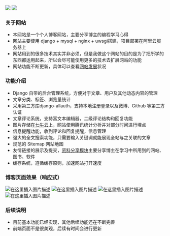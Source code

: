 [![](https://img.shields.io/badge/python-3.6.8-orange.svg)](https://www.python.org/downloads/release/python-370/) [![](https://img.shields.io/badge/django-2.1.0-green.svg)](https://docs.djangoproject.com/en/2.1/releases/2.1/)

### 关于网站
- 本网站是一个个人博客网站，主要分享博主的编程学习心得
- 网站主要使用 django + mysql + nginx + uwsgi搭建，项目部署在阿里云服务器上
- 网站用到的很多技术其实并非必须，但是我做这个网站的目的是为了把所学的东西都运用起来，所以会尽可能使用更多的技术去扩展网站的功能
- 网站功能不断更新，具体可以查看[网站发展](https://www.shanyonggang.cn/development/ "网站发展")状况

### 功能介绍
- Django 自带的后台管理系统，方便对于文章、用户及其他动态内容的管理
- 文章分类、标签、浏览量统计
- 采用第三方库django-allauth，支持本地注册登录以及微博、Github 等第三方认证
- 文章评论系统，支持富文本编辑器，二级评论结构和回复功能
- 图片存储在[七牛云](https://portal.qiniu.com/qvm/active?code=13820658351CVLf "七牛云")上，网站使用腾讯统计分析并对部分时间进行埋点
- 信息提醒功能，收到评论和回复提醒，信息管理
- 强大的全文搜索功能，只需要输入关键词就能展现全站与之关联的文章
- 规范的 Sitemap 网站地图
- 友情链接的展示及提交，[资料分享模块](https://www.shanyonggang.cn/knowledge/ "资料分享模块")主要分享博主在学习中所用到的网站、图书、软件
- 缓存系统，遵循缓存原则，加速网站打开速度

### 博客页面效果（响应式）
![在这里插入图片描述](https://img-blog.csdnimg.cn/20191127165936871.PNG?x-oss-process=image/watermark,type_ZmFuZ3poZW5naGVpdGk,shadow_10,text_aHR0cHM6Ly9ibG9nLmNzZG4ubmV0L3dlaXhpbl80Mjk2NDYxMA==,size_16,color_FFFFFF,t_70)
![在这里插入图片描述](https://img-blog.csdnimg.cn/20191127165954377.PNG?x-oss-process=image/watermark,type_ZmFuZ3poZW5naGVpdGk,shadow_10,text_aHR0cHM6Ly9ibG9nLmNzZG4ubmV0L3dlaXhpbl80Mjk2NDYxMA==,size_16,color_FFFFFF,t_70)
![在这里插入图片描述](https://img-blog.csdnimg.cn/2019112717001176.PNG?x-oss-process=image/watermark,type_ZmFuZ3poZW5naGVpdGk,shadow_10,text_aHR0cHM6Ly9ibG9nLmNzZG4ubmV0L3dlaXhpbl80Mjk2NDYxMA==,size_16,color_FFFFFF,t_70)
![在这里插入图片描述](https://img-blog.csdnimg.cn/2019112717002026.png?x-oss-process=image/watermark,type_ZmFuZ3poZW5naGVpdGk,shadow_10,text_aHR0cHM6Ly9ibG9nLmNzZG4ubmV0L3dlaXhpbl80Mjk2NDYxMA==,size_16,color_FFFFFF,t_70)

### 后续说明
- 目前基本功能已经实现，其他后续功能还在不断完善
- 前端页面不是很美观，后续有时间会进行更新
